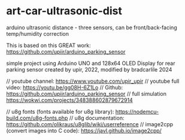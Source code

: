 # art-car-ultrasonic-dist
arduino ultrasonic distance - three sensors, can be front/back-facing temp/humidity correction

This is based on this GREAT work: https://github.com/upiir/arduino_parking_sensor

simple project using Arduino UNO and 128x64 OLED Display for rear parking sensor
created by upir, 2022, modified by bradcarlile 2024

// youtube channel: https://www.youtube.com/upir_upir
// youtube full video: https://youtu.be/gg08H-6Z1Lo
// Github: https://github.com/upiir/arduino_parking_sensor
// full simulation https://wokwi.com/projects/348388602879672914

// u8g fonts (fonts available for u8g library): https://nodemcu-build.com/u8g-fonts.php
// u8g documentation: https://github.com/olikraus/u8glib/wiki/userreference
// image2cpp (convert images into C code): https://javl.github.io/image2cpp/
